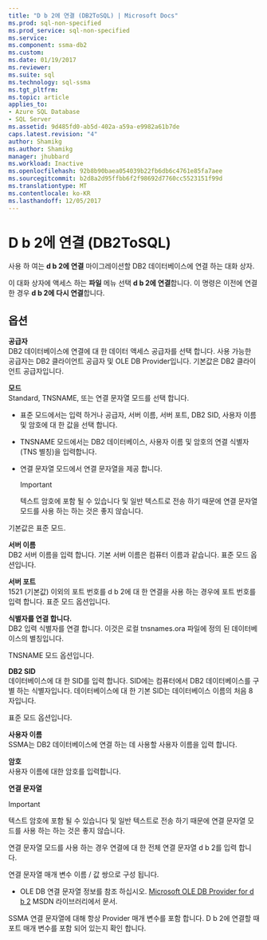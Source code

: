 ```yaml
---
title: "D b 2에 연결 (DB2ToSQL) | Microsoft Docs"
ms.prod: sql-non-specified
ms.prod_service: sql-non-specified
ms.service: 
ms.component: ssma-db2
ms.custom: 
ms.date: 01/19/2017
ms.reviewer: 
ms.suite: sql
ms.technology: sql-ssma
ms.tgt_pltfrm: 
ms.topic: article
applies_to:
- Azure SQL Database
- SQL Server
ms.assetid: 9d485fd0-ab5d-402a-a59a-e9982a61b7de
caps.latest.revision: "4"
author: Shamikg
ms.author: Shamikg
manager: jhubbard
ms.workload: Inactive
ms.openlocfilehash: 92b8b90baea054039b22fb6db6c4761e85fa7aee
ms.sourcegitcommit: b2d8a2d95ffbb6f2f98692d7760cc5523151f99d
ms.translationtype: MT
ms.contentlocale: ko-KR
ms.lasthandoff: 12/05/2017
---
```

# <a name="connect-to-db2-db2tosql"></a>D b 2에 연결 (DB2ToSQL)
사용 하 여는 **d b 2에 연결** 마이그레이션할 DB2 데이터베이스에 연결 하는 대화 상자.  
  
이 대화 상자에 액세스 하는 **파일** 메뉴 선택 **d b 2에 연결**합니다. 이 명령은 이전에 연결한 경우 **d b 2에 다시 연결**합니다.  
  
## <a name="options"></a>옵션  
**공급자**  
DB2 데이터베이스에 연결에 대 한 데이터 액세스 공급자를 선택 합니다. 사용 가능한 공급자는 DB2 클라이언트 공급자 및 OLE DB Provider입니다. 기본값은 DB2 클라이언트 공급자입니다.  
  
**모드**  
Standard, TNSNAME, 또는 연결 문자열 모드를 선택 합니다.  
  
-   표준 모드에서는 입력 하거나 공급자, 서버 이름, 서버 포트, DB2 SID, 사용자 이름 및 암호에 대 한 값을 선택 합니다.  
  
-   TNSNAME 모드에서는 DB2 데이터베이스, 사용자 이름 및 암호의 연결 식별자 (TNS 별칭)을 입력합니다.  
  
-   연결 문자열 모드에서 연결 문자열을 제공 합니다.  
  
    > [!IMPORTANT]  
    > 텍스트 암호에 포함 될 수 있습니다 및 일반 텍스트로 전송 하기 때문에 연결 문자열 모드를 사용 하는 하는 것은 좋지 않습니다.  
  
기본값은 표준 모드.  
  
**서버 이름**  
DB2 서버 이름을 입력 합니다. 기본 서버 이름은 컴퓨터 이름과 같습니다. 표준 모드 옵션입니다.  
  
**서버 포트**  
1521 (기본값) 이외의 포트 번호를 d b 2에 대 한 연결을 사용 하는 경우에 포트 번호를 입력 합니다. 표준 모드 옵션입니다.  
  
**식별자를 연결 합니다.**  
DB2 입력 식별자를 연결 합니다. 이것은 로컬 tnsnames.ora 파일에 정의 된 데이터베이스의 별칭입니다.  
  
TNSNAME 모드 옵션입니다.  
  
**DB2 SID**  
데이터베이스에 대 한 SID를 입력 합니다. SID에는 컴퓨터에서 DB2 데이터베이스를 구별 하는 식별자입니다. 데이터베이스에 대 한 기본 SID는 데이터베이스 이름의 처음 8 자입니다.  
  
표준 모드 옵션입니다.  
  
**사용자 이름**  
SSMA는 DB2 데이터베이스에 연결 하는 데 사용할 사용자 이름을 입력 합니다.  
  
**암호**  
사용자 이름에 대한 암호를 입력합니다.  
  
**연결 문자열**  
> [!IMPORTANT]  
> 텍스트 암호에 포함 될 수 있습니다 및 일반 텍스트로 전송 하기 때문에 연결 문자열 모드를 사용 하는 하는 것은 좋지 않습니다.  
  
연결 문자열 모드를 사용 하는 경우 연결에 대 한 전체 연결 문자열 d b 2를 입력 합니다.  
  
연결 문자열 매개 변수 이름 / 값 쌍으로 구성 됩니다.  
  
-   OLE DB 연결 문자열 정보를 참조 하십시오. [Microsoft OLE DB Provider for d b 2](http://go.microsoft.com/fwlink/?LinkId=85640) MSDN 라이브러리에서 문서.  
  
SSMA 연결 문자열에 대해 항상 Provider 매개 변수를 포함 합니다. D b 2에 연결할 때 포트 매개 변수를 포함 되어 있는지 확인 합니다.  
  
